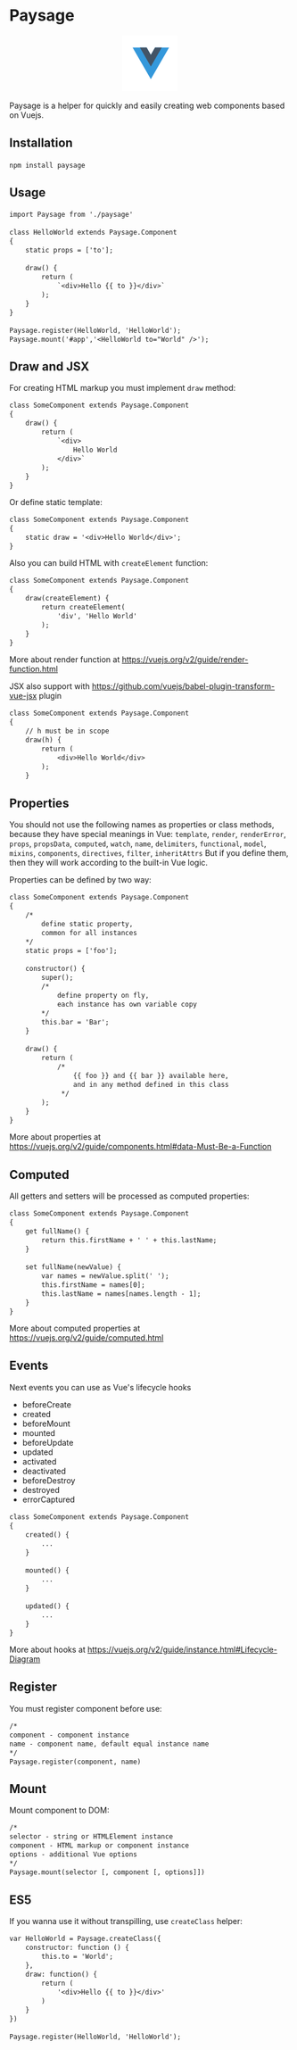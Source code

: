 # Paysage

<p align="center">
    <img src="https://raw.githubusercontent.com/undercloud/paysage/master/logo.png" />
</p>

Paysage is a helper for quickly and easily creating web components based on Vuejs.

## Installation
`npm install paysage`

## Usage
```JS
import Paysage from './paysage'

class HelloWorld extends Paysage.Component
{
    static props = ['to'];

    draw() {
        return (
            `<div>Hello {{ to }}</div>`
        );
    }
}

Paysage.register(HelloWorld, 'HelloWorld');
Paysage.mount('#app','<HelloWorld to="World" />');
```

## Draw and JSX
For creating HTML markup you must implement `draw` method:
```JS
class SomeComponent extends Paysage.Component
{
    draw() {
        return (
            `<div>
                Hello World
            </div>`
        );
    }
}
```

Or define static template:
```JS
class SomeComponent extends Paysage.Component
{    
    static draw = '<div>Hello World</div>';
}
```

Also you can build HTML with `createElement` function:
```JS
class SomeComponent extends Paysage.Component
{
    draw(createElement) {
        return createElement(
            'div', 'Hello World'
        );
    }
}
```
More about render function at https://vuejs.org/v2/guide/render-function.html

JSX also support with https://github.com/vuejs/babel-plugin-transform-vue-jsx plugin
```JSX
class SomeComponent extends Paysage.Component
{
    // h must be in scope
    draw(h) {
        return (
            <div>Hello World</div>
        );
    }

```

## Properties

You should not use the following names as properties or class methods, 
because they have special meanings in Vue:
`template`, `render`, `renderError`,
`props`, `propsData`, `computed`,
`watch`, `name`, `delimiters`,
`functional`, `model`, `mixins`,
`components`, `directives`, `filter`,
`inheritAttrs`
But if you define them, then they will work according to the built-in Vue logic.

Properties can be defined by two way:
```JS
class SomeComponent extends Paysage.Component
{
    /* 
        define static property,
        common for all instances 
    */
    static props = ['foo'];

    constructor() {
        super();
        /* 
            define property on fly,
            each instance has own variable copy
        */
        this.bar = 'Bar';
    }

    draw() {
        return (
            /*
                {{ foo }} and {{ bar }} available here,
                and in any method defined in this class
             */
        );
    }
}
```
More about properties at https://vuejs.org/v2/guide/components.html#data-Must-Be-a-Function

## Computed
All getters and setters will be processed as computed properties:
```JS
class SomeComponent extends Paysage.Component
{
    get fullName() {
        return this.firstName + ' ' + this.lastName;
    }

    set fullName(newValue) {
        var names = newValue.split(' ');
        this.firstName = names[0];
        this.lastName = names[names.length - 1];
    }
}
```
More about computed properties at https://vuejs.org/v2/guide/computed.html

## Events
Next events you can use as Vue's lifecycle hooks

* beforeCreate
* created
* beforeMount
* mounted
* beforeUpdate
* updated
* activated
* deactivated
* beforeDestroy
* destroyed
* errorCaptured

```JS
class SomeComponent extends Paysage.Component
{
    created() {
        ...
    }

    mounted() {
        ...
    }

    updated() {
        ...
    }
}
```

More about hooks at https://vuejs.org/v2/guide/instance.html#Lifecycle-Diagram

## Register
You must register component before use:
```JS
/*
component - component instance
name - component name, default equal instance name
*/
Paysage.register(component, name)
```

## Mount
Mount component to DOM:
```JS
/*
selector - string or HTMLElement instance
component - HTML markup or component instance
options - additional Vue options
*/
Paysage.mount(selector [, component [, options]])
```

## ES5
If you wanna use it without transpilling, use `createClass` helper:
```JS
var HelloWorld = Paysage.createClass({
    constructor: function () {
        this.to = 'World';
    },
    draw: function() {
        return (
            '<div>Hello {{ to }}</div>'
        )
    }
})

Paysage.register(HelloWorld, 'HelloWorld');
```
